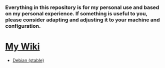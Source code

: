 ###  Everything in this repository is for my personal use and based on my personal experience. If something is useful to you, please consider adapting and adjusting it to your machine and configuration.

# [My Wiki](https://github.com/G4NST3/GNU-Linux/wiki)

- [Debian (stable)](https://github.com/G4NST3/GNU-Linux/wiki/Debian-(stable))


